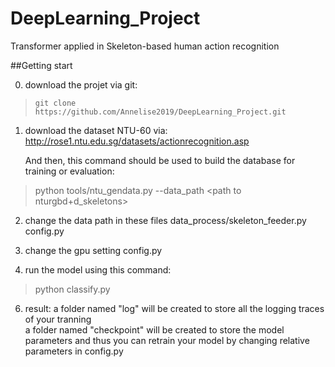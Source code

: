 # DeepLearning_Project
Transformer applied in Skeleton-based human action recognition


##Getting start

0) download the projet via git:
 >     git clone https://github.com/Annelise2019/DeepLearning_Project.git

1) download the dataset NTU-60 via:
      http://rose1.ntu.edu.sg/datasets/actionrecognition.asp  
      
   And then, this command should be used to build the database for training or evaluation:
 >    python tools/ntu_gendata.py --data_path <path to nturgbd+d_skeletons>

2) change the data path in these files
    data_process/skeleton_feeder.py
    config.py 
3) change the gpu setting
    config.py
  
4) run the model using this command:
>   python classify.py

6) result: a folder named "log" will be created to store all the logging traces of your tranning  
           a folder named "checkpoint" will be created to store the model parameters and thus you can retrain your model by changing relative parameters in config.py
          
